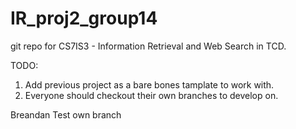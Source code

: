 # IR_proj2_group14
git repo for CS7IS3 - Information Retrieval and Web Search in TCD. 

TODO:
1. Add previous project as a bare bones tamplate to work with.
2. Everyone should checkout their own branches to develop on.

Breandan Test own branch
